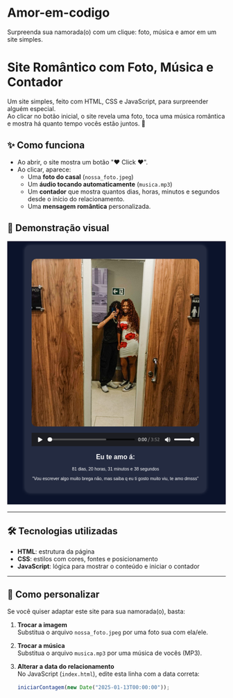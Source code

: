 # Amor-em-codigo
Surpreenda sua namorada(o) com um clique: foto, música e amor em um site simples.

# Site Romântico com Foto, Música e Contador

Um site simples, feito com HTML, CSS e JavaScript, para surpreender alguém especial.  
Ao clicar no botão inicial, o site revela uma foto, toca uma música romântica e mostra há quanto tempo vocês estão juntos. 🥰

## ✨ Como funciona

- Ao abrir, o site mostra um botão "❤️ Click ❤️".
- Ao clicar, aparece:
  - Uma **foto do casal** (`nossa_foto.jpeg`)
  - Um **áudio tocando automaticamente** (`musica.mp3`)
  - Um **contador** que mostra quantos dias, horas, minutos e segundos desde o início do relacionamento.
  - Uma **mensagem romântica** personalizada.

## 💖 Demonstração visual

![imagem do site](https://raw.githubusercontent.com/Educofseal/Amor-em-codigo/main/Captura%20de%20tela%20de%202025-04-04%2020-32-22.png)


---

## 🛠️ Tecnologias utilizadas

- **HTML**: estrutura da página
- **CSS**: estilos com cores, fontes e posicionamento
- **JavaScript**: lógica para mostrar o conteúdo e iniciar o contador

---

## 🔧 Como personalizar

Se você quiser adaptar este site para sua namorada(o), basta:

1. **Trocar a imagem**  
   Substitua o arquivo `nossa_foto.jpeg` por uma foto sua com ela/ele.

2. **Trocar a música**  
   Substitua o arquivo `musica.mp3` por uma música de vocês (MP3).

3. **Alterar a data do relacionamento**  
   No JavaScript (`index.html`), edite esta linha com a data correta:
   ```js
   iniciarContagem(new Date("2025-01-13T00:00:00"));
